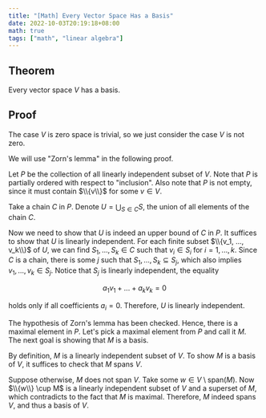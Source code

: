 ```yaml
---
title: "[Math] Every Vector Space Has a Basis"
date: 2022-10-03T20:19:18+08:00
math: true
tags: ["math", "linear algebra"]
---
```


## Theorem

Every vector space $V$ has a basis.

## Proof

The case $V$ is zero space is trivial, so we just consider the case $V$ is not zero.

We will use "Zorn's lemma" in the following proof.

Let $P$ be the collection of all linearly independent subset of $V$. Note that $P$ is partially ordered with respect to "inclusion". Also note that $P$ is not empty, since it must contain $\\{v\\}$ for some $v \in V$.

Take a chain $C$ in $P$. Denote $U = \bigcup_{S \in C} S$, the union of all elements of the chain $C$.

Now we need to show that $U$ is indeed an upper bound of $C$ in $P$. It suffices to show that $U$ is linearly independent. For each finite subset $\\{v_1, ..., v_k\\}$ of $U$, we can find $S_1, ..., S_k \in C$ such that $v_i \in S_i$ for $i = 1, ..., k$. Since $C$ is a chain, there is some $j$ such that $S_1, ..., S_k \subseteq S_j$, which also implies $v_1, ..., v_k \in S_j$. Notice that $S_j$ is linearly independent, the equality

$$a_1v_1 + ... + a_kv_k = 0$$

holds only if all coefficients $a_i = 0$. Therefore, $U$ is linearly independent.

The hypothesis of Zorn's lemma has been checked. Hence, there is a maximal element in $P$. Let's pick a maximal element from $P$ and call it $M$. The next goal is showing that $M$ is a basis.

By definition, $M$ is a linearly independent subset of $V$. To show $M$ is a basis of $V$, it suffices to check that $M$ spans $V$.

Suppose otherwise, $M$ does not span $V$. Take some $w \in V \setminus \text{span}(M)$. Now $\\{w\\} \cup M$ is a linearly independent subset of $V$ and a superset of $M$, which contradicts to the fact that $M$ is maximal. Therefore, $M$ indeed spans $V$, and thus a basis of $V$.
